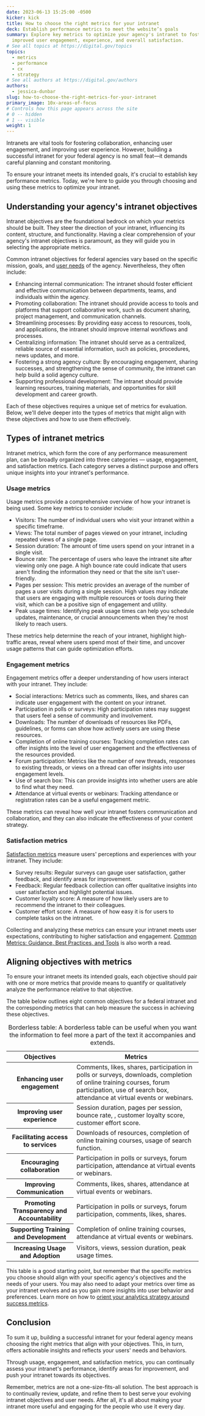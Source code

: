 ```yaml
---
date: 2023-06-13 15:25:00 -0500
kicker: kick
title: How to choose the right metrics for your intranet
deck: Establish performance metrics to meet the website’s goals
summary: Explore key metrics to optimize your agency's intranet to foster
  improved user engagement, experience, and overall satisfaction.
# See all topics at https://digital.gov/topics
topics:
  - metrics
  - performance
  - cx
  - strategy
# See all authors at https://digital.gov/authors
authors:
  - jessica-dunbar
slug: how-to-choose-the-right-metrics-for-your-intranet
primary_image: 10x-areas-of-focus
# Controls how this page appears across the site
# 0 -- hidden
# 1 -- visible
weight: 1
---
```

Intranets are vital tools for fostering collaboration, enhancing user engagement, and improving user experience. However, building a successful intranet for your federal agency is no small feat—it demands careful planning and constant monitoring.

To ensure your intranet meets its intended goals, it's crucial to establish key performance metrics. Today, we're here to guide you through choosing and using these metrics to optimize your intranet.

## Understanding your agency's intranet objectives

Intranet objectives are the foundational bedrock on which your metrics should be built. They steer the direction of your intranet, influencing its content, structure, and functionality. Having a clear comprehension of your agency's intranet objectives is paramount, as they will guide you in selecting the appropriate metrics.

Common intranet objectives for federal agencies vary based on the specific mission, goals, and [user needs](https://digital.gov/2015/07/20/the-content-corner-determining-your-users-needs/) of the agency. Nevertheless, they often include:

* Enhancing internal communication: The intranet should foster efficient and effective communication between departments, teams, and individuals within the agency.
* Promoting collaboration: The intranet should provide access to tools and platforms that support collaborative work, such as document sharing, project management, and communication channels.
* Streamlining processes: By providing easy access to resources, tools, and applications, the intranet should improve internal workflows and processes.
* Centralizing information: The intranet should serve as a centralized, reliable source of essential information, such as policies, procedures, news updates, and more.
* Fostering a strong agency culture: By encouraging engagement, sharing successes, and strengthening the sense of community, the intranet can help build a solid agency culture.
* Supporting professional development: The intranet should provide learning resources, training materials, and opportunities for skill development and career growth.

Each of these objectives requires a unique set of metrics for evaluation. Below, we'll delve deeper into the types of metrics that might align with these objectives and how to use them effectively.

## Types of intranet metrics

Intranet metrics, which form the core of any performance measurement plan, can be broadly organized into three categories — usage, engagement, and satisfaction metrics. Each category serves a distinct purpose and offers unique insights into your intranet's performance. 

### Usage metrics

Usage metrics provide a comprehensive overview of how your intranet is being used. Some key metrics to consider include:

* Visitors: The number of individual users who visit your intranet within a specific timeframe.
* Views: The total number of pages viewed on your intranet, including repeated views of a single page.
* Session duration: The amount of time users spend on your intranet in a single visit.
* Bounce rate: The percentage of users who leave the intranet site after viewing only one page. A high bounce rate could indicate that users aren't finding the information they need or that the site isn't user-friendly.
* Pages per session: This metric provides an average of the number of pages a user visits during a single session. High values may indicate that users are engaging with multiple resources or tools during their visit, which can be a positive sign of engagement and utility.
* Peak usage times: Identifying peak usage times can help you schedule updates, maintenance, or crucial announcements when they're most likely to reach users.

These metrics help determine the reach of your intranet, highlight high-traffic areas, reveal where users spend most of their time, and uncover usage patterns that can guide optimization efforts.

### Engagement metrics

Engagement metrics offer a deeper understanding of how users interact with your intranet. They include:

* Social interactions: Metrics such as comments, likes, and shares can indicate user engagement with the content on your intranet.
* Participation in polls or surveys: High participation rates may suggest that users feel a sense of community and involvement.
* Downloads: The number of downloads of resources like PDFs, guidelines, or forms can show how actively users are using these resources.
* Completion of online training courses: Tracking completion rates can offer insights into the level of user engagement and the effectiveness of the resources provided.
* Forum participation: Metrics like the number of new threads, responses to existing threads, or views on a thread can offer insights into user engagement levels.
* Use of search box: This can provide insights into whether users are able to find what they need.
* Attendance at virtual events or webinars: Tracking attendance or registration rates can be a useful engagement metric.

These metrics can reveal how well your intranet fosters communication and collaboration, and they can also indicate the effectiveness of your content strategy.

### Satisfaction metrics

[Satisfaction metrics](https://digital.gov/2016/08/05/csat-nps-ces-3-easy-ways-to-measure-customer-experience-cx/) measure users' perceptions and experiences with your intranet. They include:

* Survey results: Regular surveys can gauge user satisfaction, gather feedback, and identify areas for improvement.
* Feedback: Regular feedback collection can offer qualitative insights into user satisfaction and highlight potential issues.
* Customer loyalty score: A measure of how likely users are to recommend the intranet to their colleagues.
* Customer effort score: A measure of how easy it is for users to complete tasks on the intranet.

Collecting and analyzing these metrics can ensure your intranet meets user expectations, contributing to higher satisfaction and engagement. [Common Metrics: Guidance, Best Practices, and Tools](https://digital.gov/2013/07/15/digital-metrics-for-federal-agencies/#part-1) is also worth a read.

## Aligning objectives with metrics

To ensure your intranet meets its intended goals, each objective should pair with one or more metrics that provide means to quantify or qualitatively analyze the performance relative to that objective.

The table below outlines eight common objectives for a federal intranet and the corresponding metrics that can help measure the success in achieving these objectives.

<table class="usa-table usa-table--borderless">
<caption>Borderless table: A borderless table can be useful when you want the information to feel more a part of the text it accompanies and extends.</caption>
  <thead>
    <tr>
      <th scope="col">Objectives</th>
      <th scope="col">Metrics</th>
    </tr>
  </thead>
  <tbody>
    <tr>
      <th scope="row">Enhancing user engagement</th>
<td>Comments, likes, shares, participation in polls or surveys, downloads, completion of online training courses, forum participation, use of search box, attendance at virtual events or webinars.</td>
    </tr>
    <tr>
      <th scope="row">Improving user experience</th>
<td>Session duration, pages per session, bounce rate, , customer loyalty score, customer effort score.</td>
    </tr>
    <tr>
      <th scope="row">Facilitating access to services</th>
<td>Downloads of resources, completion of online training courses, usage of search function.</td>
    </tr>
    <tr>
      <th scope="row">Encouraging collaboration</th>
<td>Participation in polls or surveys, forum participation, attendance at virtual events or webinars.</td>
    </tr>
    <tr>
      <th scope="row">Improving Communication</th>
<td>Comments, likes, shares, attendance at virtual events or webinars.</td>
    </tr>
    <tr>
      <th scope="row">Promoting Transparency and Accountability</th>
<td>Participation in polls or surveys, forum participation, comments, likes, shares.</td>
    </tr>
    <tr>
      <th scope="row">Supporting Training and Development</th>
<td>Completion of online training courses, attendance at virtual events or webinars.</td>
    </tr>
    <tr>
      <th scope="row">Increasing Usage and Adoption</th>
<td>Visitors, views, session duration, peak usage times.</td>
    </tr>
  </tbody>
</table>

This table is a good starting point, but remember that the specific metrics you choose should align with your specific agency's objectives and the needs of your users. You may also need to adapt your metrics over time as your intranet evolves and as you gain more insights into user behavior and preferences. Learn more on how to [orient your analytics strategy around success metrics](https://digital.gov/event/2020/06/24/dap-learning-series-shifting-your-metrics/).

## Conclusion

To sum it up, building a successful intranet for your federal agency means choosing the right metrics that align with your objectives. This, in turn, offers actionable insights and reflects your users' needs and behaviors.

Through usage, engagement, and satisfaction metrics, you can continually assess your intranet's performance, identify areas for improvement, and push your intranet towards its objectives.

Remember, metrics are not a one-size-fits-all solution. The best approach is to continually review, update, and refine them to best serve your evolving intranet objectives and user needs. After all, it's all about making your intranet more useful and engaging for the people who use it every day.